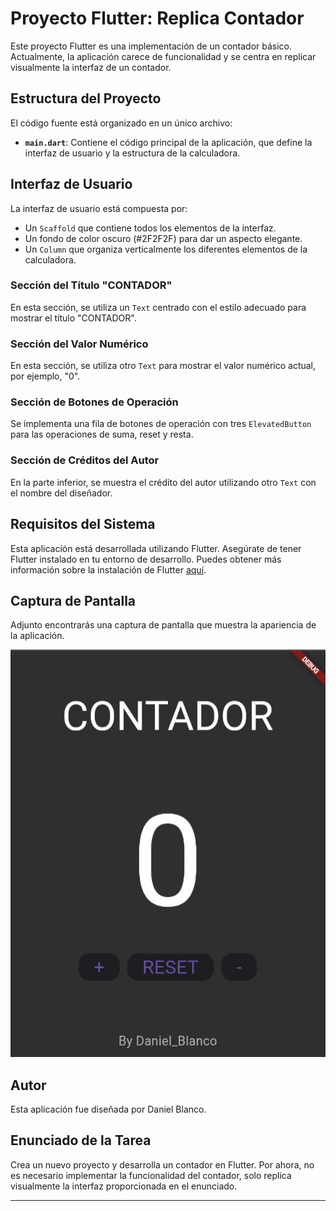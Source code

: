 # Proyecto Flutter: Replica Contador

Este proyecto Flutter es una implementación de un contador básico. Actualmente, la aplicación carece de funcionalidad y se centra en replicar visualmente la interfaz de un contador.

## Estructura del Proyecto

El código fuente está organizado en un único archivo:

- **`main.dart`**: Contiene el código principal de la aplicación, que define la interfaz de usuario y la estructura de la calculadora.

## Interfaz de Usuario

La interfaz de usuario está compuesta por:

- Un `Scaffold` que contiene todos los elementos de la interfaz.
- Un fondo de color oscuro (#2F2F2F) para dar un aspecto elegante.
- Un `Column` que organiza verticalmente los diferentes elementos de la calculadora.

### Sección del Título "CONTADOR"

En esta sección, se utiliza un `Text` centrado con el estilo adecuado para mostrar el título "CONTADOR".

### Sección del Valor Numérico

En esta sección, se utiliza otro `Text` para mostrar el valor numérico actual, por ejemplo, "0".

### Sección de Botones de Operación

Se implementa una fila de botones de operación con tres `ElevatedButton` para las operaciones de suma, reset y resta.

### Sección de Créditos del Autor

En la parte inferior, se muestra el crédito del autor utilizando otro `Text` con el nombre del diseñador.

## Requisitos del Sistema

Esta aplicación está desarrollada utilizando Flutter. Asegúrate de tener Flutter instalado en tu entorno de desarrollo. Puedes obtener más información sobre la instalación de Flutter [aquí](https://flutter.dev/docs/get-started/install).

## Captura de Pantalla

Adjunto encontrarás una captura de pantalla que muestra la apariencia de la aplicación.

![Captura de Pantalla](https://github.com/dblancou/BlancoGuerreroA02/blob/main/CapturaA02.JPG)

## Autor

Esta aplicación fue diseñada por Daniel Blanco.

## Enunciado de la Tarea

Crea un nuevo proyecto y desarrolla un contador en Flutter. Por ahora, no es necesario implementar la funcionalidad del contador, solo replica visualmente la interfaz proporcionada en el enunciado.

---
